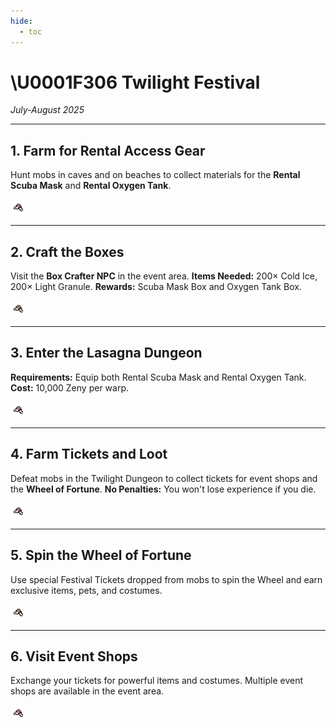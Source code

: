 ```yaml
---
hide:
  - toc
---
```


# \U0001F306 Twilight Festival
*July-August 2025*

---

## 1. Farm for Rental Access Gear
Hunt mobs in caves and on beaches to collect materials for the **Rental Scuba Mask** and **Rental Oxygen Tank**.

![Placeholder](img/10002.png)

---

## 2. Craft the Boxes
Visit the **Box Crafter NPC** in the event area.
**Items Needed:** 200× Cold Ice, 200× Light Granule.
**Rewards:** Scuba Mask Box and Oxygen Tank Box.

![Placeholder](img/10002.png)

---

## 3. Enter the Lasagna Dungeon
**Requirements:** Equip both Rental Scuba Mask and Rental Oxygen Tank.
**Cost:** 10,000 Zeny per warp.

![Placeholder](img/10002.png)

---

## 4. Farm Tickets and Loot
Defeat mobs in the Twilight Dungeon to collect tickets for event shops and the **Wheel of Fortune**.
**No Penalties:** You won't lose experience if you die.

![Placeholder](img/10002.png)

---

## 5. Spin the Wheel of Fortune
Use special Festival Tickets dropped from mobs to spin the Wheel and earn exclusive items, pets, and costumes.

![Placeholder](img/10002.png)

---

## 6. Visit Event Shops
Exchange your tickets for powerful items and costumes. Multiple event shops are available in the event area.

![Placeholder](img/10002.png)

